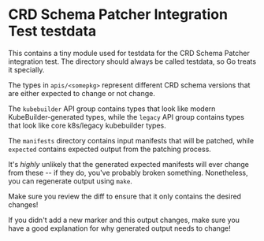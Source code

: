 # CRD Schema Patcher Integration Test testdata

This contains a tiny module used for testdata for the CRD Schema Patcher
integration test.  The directory should always be called testdata, so Go
treats it specially.

The types in `apis/<somepkg>` represent different CRD schema versions that
are either expected to change or not change.

The `kubebuilder` API group contains types that look like modern
KubeBuilder-generated types, while the `legacy` API group contains types
that look like core k8s/legacy kubebuilder types.

The `manifests` directory contains input manifests that will be patched,
while `expected` contains expected output from the patching process.

It's *highly* unlikely that the generated expected manifests will
ever change from these -- if they do, you've probably broken something.
Nonetheless, you can regenerate output using `make`.

Make sure you review the diff to ensure that it only contains the desired
changes!

If you didn't add a new marker and this output changes, make sure you have
a good explanation for why generated output needs to change!
